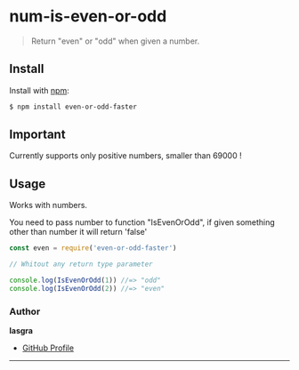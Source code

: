 # num-is-even-or-odd

> Return "even" or "odd" when given a number.


## Install

Install with [npm](https://www.npmjs.com/):

```sh
$ npm install even-or-odd-faster
```

## Important

Currently supports only positive numbers, smaller than 69000 !

## Usage

Works with numbers.

You need to pass number to function "IsEvenOrOdd", if given something other than number it will return 'false'

```js
const even = require('even-or-odd-faster')

// Whitout any return type parameter

console.log(IsEvenOrOdd(1)) //=> "odd"
console.log(IsEvenOrOdd(2)) //=> "even"
```

### Author

**lasgra**

* [GitHub Profile](https://github.com/lasgra)
***